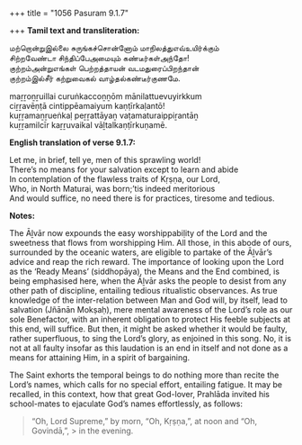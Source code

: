 +++
title = "1056 Pasuram 9.1.7"

+++
**Tamil text and transliteration:**

மற்றொன்றுஇல்லை சுருங்கச்சொன்னோம் மாநிலத்துஎவ்உயிர்க்கும்  
சிற்றவேண்டா சிந்திப்பேஅமையும் கண்டீர்கள்அந்தோ!  
குற்றம்அன்றுஎங்கள் பெற்றத்தாயன் வடமதுரைப்பிறந்தான்  
குற்றம்இல்சீர் கற்றுவைகல் வாழ்தல்கண்டீர்குணமே.

maṟṟoṉṟuillai curuṅkaccoṉṉōm mānilattuevuyirkkum  
ciṟṟavēṇṭā cintippēamaiyum kaṇṭīrkaḷantō!  
kuṟṟamaṉṟueṅkaḷ peṟṟattāyaṉ vaṭamaturaippiṟantāṉ  
kuṟṟamilcīr kaṟṟuvaikal vāḻtalkaṇṭīrkuṇamē.

**English translation of verse 9.1.7:**

Let me, in brief, tell ye, men of this sprawling world!  
There’s no means for your salvation except to learn and abide  
In contemplation of the flawless traits of Kṛṣṇa, our Lord,  
Who, in North Maturai, was born;’tis indeed meritorious  
And would suffice, no need there is for practices, tiresome and tedious.

**Notes:**

The Āḻvār now expounds the easy worshippabiḷity of the Lord and the sweetness that flows from worshipping Him. All those, in this abode of ours, surrounded by the oceanic waters, are eligible to partake of the Āḻvār’s advice and reap the rich reward. The importance of looking upon the Lord as the ‘Ready Means’ (siddhopāya), the Means and the End combined, is being emphasised here, when the Āḻvār asks the people to desist from any other path of discipline, entailing tedious ritualistic observances. As true knowledge of the inter-relation between Man and God will, by itself, lead to salvation (Jñānān Mokṣaḥ), mere mental awareness of the Lord’s role as our sole Benefactor, with an inherent obligation to protect His feeble subjects at this end, will suffice. But then, it might be asked whether it would be faulty, rather superfluous, to sing the Lord’s glory, as enjoined in this song. No, it is not at all faulty insofar as this laudation is an end in itself and not done as a means for attaining Him, in a spirit of bargaining.

The Saint exhorts the temporal beings to do nothing more than recite the Lord’s names, which calls for no special effort, entailing fatigue. It may be recalled, in this context, how that great God-lover, Prahlāda invited his school-mates to ejaculate God’s names effortlessly, as follows:

> “Oh, Lord Supreme,” by morn, “Oh, Kṛṣṇa,”, at noon and “Oh, Govindā,”, > in the evening.


